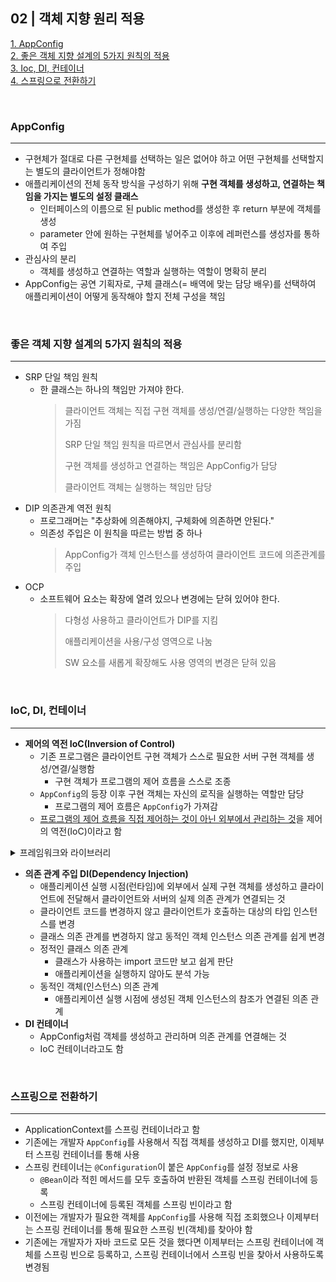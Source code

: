 ## 02 | 객체 지향 원리 적용

[1. AppConfig](#appconfig) <br>
[2. 좋은 객체 지향 설계의 5가지 원칙의 적용](#좋은-객체-지향-설계의-5가지-원칙의-적용) <br>
[3. Ioc, DI, 컨테이너](#ioc-di-컨테이너) <br>
[4. 스프링으로 전환하기](#스프링으로-전환하기) 

<br>

### AppConfig
<hr>

- 구현체가 절대로 다른 구현체를 선택하는 일은 없어야 하고 어떤 구현체를 선택할지는 별도의 클라이언트가 정해야함
- 애플리케이션의 전체 동작 방식을 구성하기 위해 **구현 객체를 생성하고, 연결하는 책임을 가지는 별도의 설정 클래스**
    - 인터페이스의 이름으로 된 public method를 생성한 후 return 부분에 객체를 생성
    - parameter 안에 원하는 구현체를 넣어주고 이후에 레퍼런스를 생성자를 통하여 주입
- 관심사의 분리 
    - 객체를 생성하고 연결하는 역할과 실행하는 역할이 명확히 분리
- AppConfig는 공연 기획자로, 구체 클래스(= 배역에 맞는 담당 배우)를 선택하여 애플리케이션이 어떻게 동작해야 할지 전체 구성을 책임

<br>

### 좋은 객체 지향 설계의 5가지 원칙의 적용
<hr>

- SRP 단일 책임 원칙
    - 한 클래스는 하나의 책임만 가져야 한다.
        > 클라이언트 객체는 직접 구현 객체를 생성/연결/실행하는 다양한 책임을 가짐
        >
        > SRP 단일 책임 원칙을 따르면서 관심사를 분리함
        >
        > 구현 객체를 생성하고 연결하는 책임은 AppConfig가 담당
        >
        > 클라이언트 객체는 실행하는 책임만 담당
- DIP 의존관계 역전 원칙
    - 프로그래머는 "추상화에 의존해야지, 구체화에 의존하면 안된다."
    - 의존성 주입은 이 원칙을 따르는 방법 중 하나
        > AppConfig가 객체 인스턴스를 생성하여 클라이언트 코드에 의존관계를 주입
- OCP
    - 소프트웨어 요소는 확장에 열려 있으나 변경에는 닫혀 있어야 한다.
        > 다형성 사용하고 클라이언트가 DIP를 지킴
        >
        > 애플리케이션을 사용/구성 영역으로 나눔
        >
        > SW 요소를 새롭게 확장해도 사용 영역의 변경은 닫혀 있음


<br>

### IoC, DI, 컨테이너
<hr>

- **제어의 역전 IoC(Inversion of Control)**
    - 기존 프로그램은 클라이언트 구현 객체가 스스로 필요한 서버 구현 객체를 생성/연결/실행함 
        - 구현 객체가 프로그램의 제어 흐름을 스스로 조종
    - `AppConfig`의 등장 이후 구현 객체는 자신의 로직을 실행하는 역할만 담당
        - 프로그램의 제어 흐름은 `AppConfig`가 가져감
    - <U>프로그램의 제어 흐름을 직접 제어하는 것이 아닌 외부에서 관리하는 것</U>을 제어의 역전(IoC)이라고 함

<details>
    <summary>프레임워크와 라이브러리</summary>
    <div markdown="1">
        - 내가 작성한 코드를 제어하고 대신 실행 -> 프레임워크 (JUnit)
        <br>
        - 내가 작성한 코드가 직접 제어의 흐름을 담당 -> 라이브러리
    </div>
    </details>

- **의존 관계 주입 DI(Dependency Injection)**
    - 애플리케이션 실행 시점(런타임)에 외부에서 실제 구현 객체를 생성하고 클라이언트에 전달해서 클라이언트와 서버의 실제 의존 관계가 연결되는 것
    - 클라이언트 코드를 변경하지 않고 클라이언트가 호출하는 대상의 타입 인스턴스를 변경
    - 클래스 의존 관계를 변경하지 않고 동적인 객체 인스턴스 의존 관계를 쉽게 변경
    - 정적인 클래스 의존 관계
        - 클래스가 사용하는 import 코드만 보고 쉽게 판단
        - 애플리케이션을 실행하지 않아도 분석 가능
    - 동적인 객체(인스턴스) 의존 관계
        - 애플리케이션 실행 시점에 생성된 객체 인스턴스의 참조가 연결된 의존 관계
- **DI 컨테이너**
    - AppConfig처럼 객체를 생성하고 관리하며 의존 관계를 연결해는 것
    - IoC 컨테이너라고도 함

<br>

### 스프링으로 전환하기

<hr>

- ApplicationContext를 스프링 컨테이너라고 함
- 기존에는 개발자 `AppConfig`를 사용해서 직접 객체를 생성하고 DI를 했지만, 이제부터 스프링 컨테이너를 통해 사용
- 스프링 컨테이너는 `@Configuration`이 붙은 `AppConfig`를 설정 정보로 사용
    - `@Bean`이라 적힌 메서드를 모두 호출하여 반환된 객체를 스프링 컨테이너에 등록
    - 스프링 컨테이너에 등록된 객체를 스프링 빈이라고 함
- 이전에는 개발자가 필요한 객체를 `AppConfig`를 사용해 직접 조회했으나 이제부터는 스프링 컨테이너를 통해 필요한 스프링 빈(객체)를 찾아야 함
- 기존에는 개발자가 자바 코드로 모든 것을 했다면 이제부터는 스프링 컨테이너에 객체를 스프링 빈으로 등록하고, 스프링 컨테이너에서 스프링 빈을 찾아서 사용하도록 변경됨